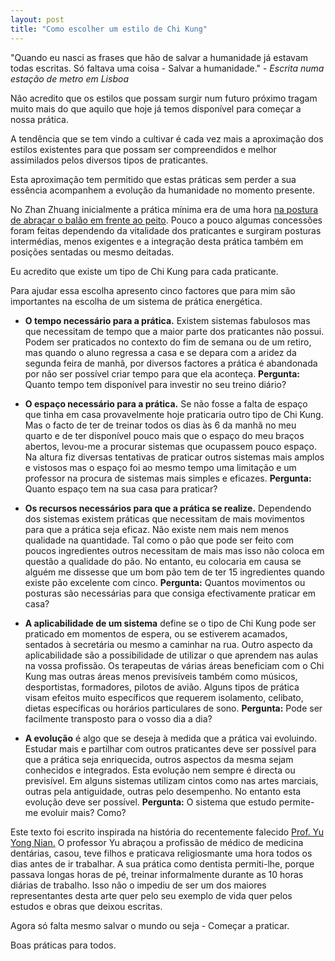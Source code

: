 ```yaml
---
layout: post
title: "Como escolher um estilo de Chi Kung"
---
```


"Quando eu nasci as frases que hão de salvar a humanidade já estavam todas escritas. Só faltava uma coisa - Salvar a humanidade." - *Escrita numa estação de metro em Lisboa*

Não acredito que os estilos que possam surgir num futuro próximo tragam muito mais do que aquilo que hoje já temos disponível para começar a nossa prática. 

A tendência que se tem vindo a cultivar é cada vez mais a aproximação dos estilos existentes para que possam ser compreendidos e melhor assimilados pelos diversos tipos de praticantes. 

Esta aproximação tem permitido que estas práticas sem perder a sua essência acompanhem a evolução da humanidade no momento presente. 

No Zhan Zhuang inicialmente a prática mínima era de uma hora [na postura de abraçar o balão em frente ao peito](http://ck-language.s3.amazonaws.com/postura-metal.jpg). Pouco a pouco algumas concessões foram feitas dependendo da vitalidade dos praticantes e surgiram posturas intermédias, menos exigentes e a integração desta prática também em posições sentadas ou mesmo deitadas.

Eu acredito que existe um tipo de Chi Kung para cada praticante.

Para ajudar essa escolha apresento cinco factores que para mim são importantes na escolha de um sistema de prática energética. 

+ **O tempo necessário para a prática.** Existem sistemas fabulosos mas que necessitam de tempo que a maior parte dos praticantes não possui. Podem ser praticados no contexto do fim de semana ou de um retiro, mas quando o aluno regressa a casa e se depara com a aridez da segunda feira de manhã, por diversos factores a prática é abandonada por não ser possível criar tempo para que ela aconteça. **Pergunta:** Quanto tempo tem disponível para investir no seu treino diário?

+ **O espaço necessário para a prática.** Se não fosse a falta de espaço que tinha em casa provavelmente hoje praticaria outro tipo de Chi Kung. Mas o facto de ter de treinar todos os dias às 6 da manhã no meu quarto e de ter disponível pouco mais que o espaço do meu braços abertos, levou-me a procurar sistemas que ocupassem pouco espaço. Na altura fiz diversas tentativas de praticar outros sistemas mais amplos e vistosos mas o espaço foi ao mesmo tempo uma limitação e um professor na procura de sistemas mais simples e eficazes. **Pergunta:** Quanto espaço tem na sua casa para praticar?

+ **Os recursos necessários para que a prática se realize.** Dependendo dos sistemas existem práticas que necessitam de mais movimentos para que a prática seja eficaz. Não existe nem mais nem menos qualidade na quantidade. Tal como o pão que pode ser feito com poucos ingredientes outros necessitam de mais mas isso não coloca em questão a qualidade do pão. No entanto, eu colocaria em causa se alguém me dissesse que um bom pão tem de ter 15 ingredientes quando existe pão excelente com cinco. **Pergunta:** Quantos movimentos ou posturas são necessárias para que consiga efectivamente praticar em casa? 

+ **A aplicabilidade de um sistema** define se o tipo de Chi Kung pode ser praticado em momentos de espera, ou se estiverem acamados, sentados à secretária ou mesmo a caminhar na rua. Outro aspecto da aplicabilidade são a possibilidade de utilizar o que aprendem nas aulas na vossa profissão. Os terapeutas de várias áreas beneficiam com o Chi Kung mas outras áreas menos previsíveis também como músicos, desportistas, formadores, pilotos de avião. Alguns tipos de prática visam efeitos muito específicos que requerem isolamento, celibato, dietas específicas ou horários particulares de sono. **Pergunta:** Pode ser facilmente transposto para o vosso dia a dia?
 
+ **A evolução** é algo que se deseja à medida que a prática vai evoluindo. Estudar mais e partilhar com outros praticantes deve ser possível para que a prática seja enriquecida, outros aspectos da mesma sejam conhecidos e integrados. Esta evolução nem sempre é directa ou previsível. Em alguns sistemas utilizam cintos como nas artes marciais, outras pela antiguidade, outras pelo desempenho. No entanto esta evolução deve ser possível. **Pergunta:** O sistema que estudo permite-me evoluir mais? Como?
 
Este texto foi escrito inspirada na história do recentemente falecido [Prof. Yu Yong Nian.](http://devagar.org/chikung.html#yuyongnian) 	O professor Yu abraçou a profissão de médico de medicina dentárias, casou, teve filhos e praticava religiosmante uma hora todos os dias antes de ir trabalhar. A sua prática como dentista permiti-lhe, porque passava longas horas de pé, treinar informalmente durante as 10 horas diárias de trabalho. Isso não o impediu de ser um dos maiores representantes desta arte quer pelo seu exemplo de vida quer pelos estudos e obras que deixou escritas. 

Agora só falta mesmo salvar o mundo ou seja - Começar a praticar. 

Boas práticas para todos.
